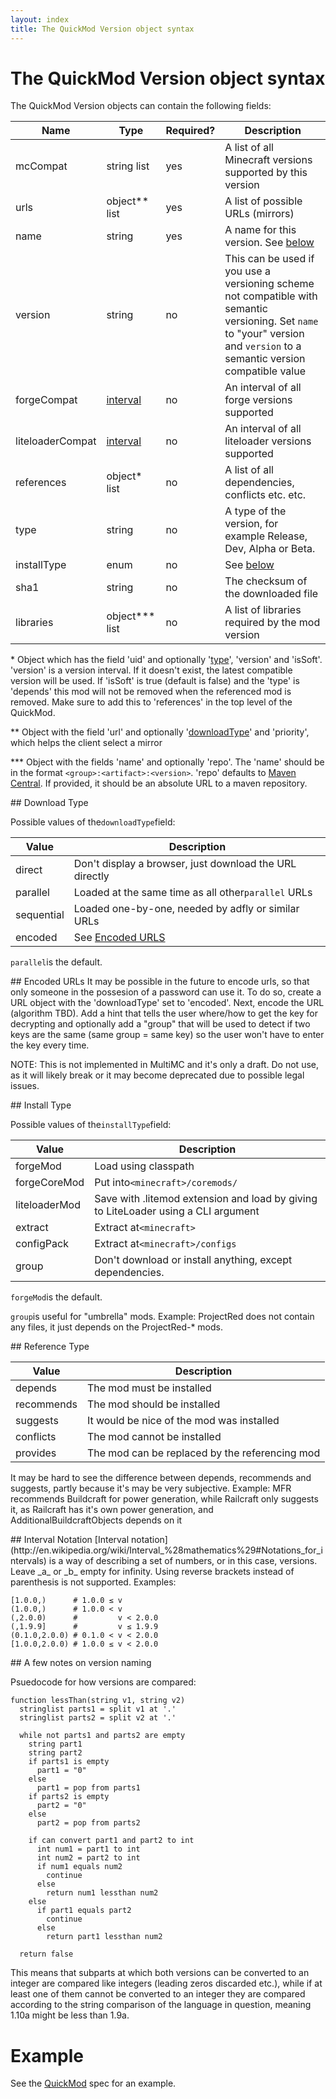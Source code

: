 ```yaml
---
layout: index
title: The QuickMod Version object syntax
---
```


# The QuickMod Version object syntax

The QuickMod Version objects can contain the following fields:

Name | Type | Required? | Description
---- | ---- | --------- | -----------
mcCompat | string list | yes | A list of all Minecraft versions supported by this version
urls | object\*\* list | yes | A list of possible URLs (mirrors)
name | string | yes | A name for this version. See [below](#note_versions)
version | string | no | This can be used if you use a versioning scheme not compatible with semantic versioning. Set `name` to "your" version and `version` to a semantic version compatible value
forgeCompat | [interval](#interval) | no | An interval of all forge versions supported
liteloaderCompat | [interval](#interval) | no | An interval of all liteloader versions supported
references | object\* list | no | A list of all dependencies, conflicts etc. etc.
type | string | no | A type of the version, for example Release, Dev, Alpha or Beta.
installType | enum | no | See [below](#installtype)
sha1 | string | no | The checksum of the downloaded file
libraries | object\*\*\* list | no | A list of libraries required by the mod version

\* Object which has the field 'uid' and optionally '[type](#reftype)', 'version' and 'isSoft'. 'version' is a version interval. If it doesn't exist, the latest compatible version will be used. If 'isSoft' is true (default is false) and the 'type' is 'depends' this mod will not be removed when the referenced mod is removed. Make sure to add this to 'references' in the top level of the QuickMod.

\*\* Object with the field 'url' and optionally '[downloadType](#downloadtype)' and 'priority', which helps the client select a mirror

\*\*\* Object with the fields 'name' and optionally 'repo'. The 'name' should be in the format `<group>:<artifact>:<version>`. 'repo' defaults to [Maven Central](http://central.maven.org/maven2/). If provided, it should be an absolute URL to a maven repository. 

<a id="downloadtype">
## Download Type
</a>

Possible values of the`downloadType`field:

Value | Description
----- | -----------
direct | Don't display a browser, just download the URL directly
parallel | Loaded at the same time as all other`parallel` URLs
sequential | Loaded one-by-one, needed by adfly or similar URLs
encoded | See [Encoded URLS](#encoded)

`parallel`is the default.

<a id="encoded">
## Encoded URLs
</a>
It may be possible in the future to encode urls, so that only someone in the possesion of a password can use it. To do so, create a URL object with the 'downloadType' set to 'encoded'. Next, encode the URL (algorithm TBD). Add a hint that tells the user where/how to get the key for decrypting and optionally add a "group" that will be used to detect if two keys are the same (same group = same key) so the user won't have to enter the key every time.

NOTE: This is not implemented in MultiMC and it's only a draft. Do not use, as it will likely break or it may become deprecated due to possible legal issues.

<a id="installtype">
## Install Type
</a>

Possible values of the`installType`field:

Value | Description
----- | -----------
forgeMod | Load using classpath
forgeCoreMod | Put into`<minecraft>/coremods/`
liteloaderMod | Save with .litemod extension and load by giving to LiteLoader using a CLI argument
extract | Extract at`<minecraft>`
configPack | Extract at`<minecraft>/configs`
group | Don't download or install anything, except dependencies.

`forgeMod`is the default.

`group`is useful for "umbrella" mods. Example: ProjectRed does not contain any files, it just depends on the ProjectRed-\* mods.

<a id="reftype">
## Reference Type 
</a>

Value | Description
----- | -----------
depends | The mod must be installed
recommends | The mod should be installed
suggests | It would be nice of the mod was installed
conflicts | The mod cannot be installed
provides | The mod can be replaced by the referencing mod

It may be hard to see the difference between depends, recommends and suggests, partly because it's may be very subjective.
Example: MFR recommends Buildcraft for power generation, while Railcraft only suggests it, as Railcraft has it's own power generation, and AdditionalBuildcraftObjects depends on it

<a id="interval">
## Interval Notation
</a>
[Interval notation](http://en.wikipedia.org/wiki/Interval_%28mathematics%29#Notations_for_intervals) is a way of describing a set of numbers, or in this case, versions. Leave _a_ or _b_ empty for infinity. Using reverse brackets instead of parenthesis is not supported. Examples:

    [1.0.0,)      # 1.0.0 ≤ v
    (1.0.0,)      # 1.0.0 < v
    (,2.0.0)      #         v < 2.0.0
    (,1.9.9]      #         v ≤ 1.9.9
    (0.1.0,2.0.0) # 0.1.0 < v < 2.0.0
    [1.0.0,2.0.0) # 1.0.0 ≤ v < 2.0.0


<a id="note_versions">
## A few notes on version naming
</a>

Psuedocode for how versions are compared:

```
function lessThan(string v1, string v2)
  stringlist parts1 = split v1 at '.'
  stringlist parts2 = split v2 at '.'

  while not parts1 and parts2 are empty
    string part1
    string part2
    if parts1 is empty
      part1 = "0"
    else
      part1 = pop from parts1
    if parts2 is empty
      part2 = "0"
    else
      part2 = pop from parts2

    if can convert part1 and part2 to int
      int num1 = part1 to int
      int num2 = part2 to int
      if num1 equals num2
        continue
      else
        return num1 lessthan num2
    else
      if part1 equals part2
        continue
      else
        return part1 lessthan num2

  return false
```

This means that subparts at which both versions can be converted to an integer are compared like integers (leading zeros discarded etc.), while if at least one of them cannot be converted to an integer they are compared according to the string comparison of the language in question, meaning 1.10a might be less than 1.9a.

# Example

See the [QuickMod](qm_spec.html) spec for an example.
